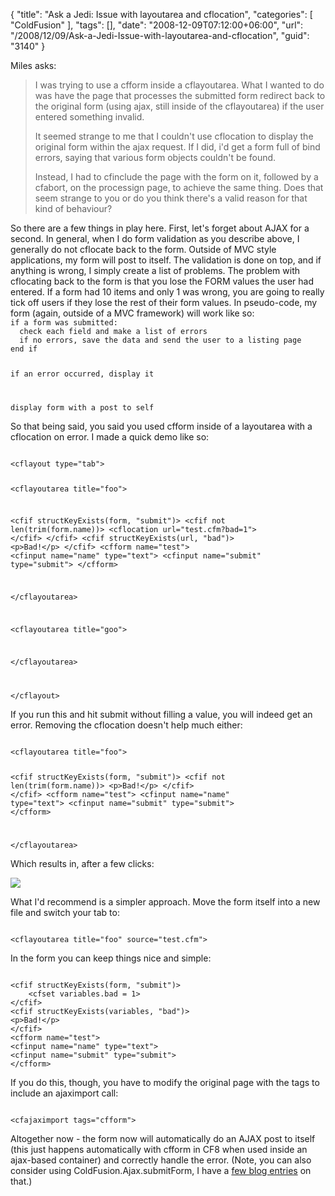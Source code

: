 {
	"title": "Ask a Jedi: Issue with layoutarea and cflocation",
	"categories": [
		"ColdFusion"
	],
	"tags": [],
	"date": "2008-12-09T07:12:00+06:00",
	"url": "/2008/12/09/Ask-a-Jedi-Issue-with-layoutarea-and-cflocation",
	"guid": "3140"
}

Miles asks:

<blockquote>
<p>
I was trying to use a cfform inside a cflayoutarea. What I wanted to do was have the page that processes the submitted
form redirect back to the original form  (using ajax, still inside of the cflayoutarea) if the user entered something invalid.
</p>

<p>
It seemed strange to me that I couldn't use cflocation to display the original form within the ajax request. If I did, i'd get a form full of bind errors, saying that various form
objects couldn't be found.
</p>

<p>
Instead, I had to cfinclude the page with the form on it, followed by a cfabort, on the processign page, to achieve the same thing. Does that seem strange to you or do you think there's a valid reason for that kind of behaviour?
</p>
</blockquote>
<!--more-->
So there are a few things in play here. First, let's forget about AJAX for a second. In general, when I do form validation as you describe above, I generally do not cflocate back to the form. Outside of MVC style applications, my form will post to itself. The validation is done on top, and if anything is wrong, I simply create a list of problems. The problem with cflocating back to the form is that you lose the FORM values the user had entered. If a form had 10 items and only 1 was wrong, you are going to really tick off users if they lose the rest of their form values. In pseudo-code, my form (again, outside of a MVC framework) will work like so:

<code>
if a form was submitted:
  check each field and make a list of errors
  if no errors, save the data and send the user to a listing page
end if

if an error occurred, display it

display form with a post to self
</code>

So that being said, you said you used cfform inside of a layoutarea with a cflocation on error. I made a quick demo like so:

<code>
&lt;cflayout type="tab"&gt;

&lt;cflayoutarea title="foo"&gt;

&lt;cfif structKeyExists(form, "submit")&gt;
	&lt;cfif not len(trim(form.name))&gt;
    	&lt;cflocation url="test.cfm?bad=1"&gt;
    &lt;/cfif&gt;
&lt;/cfif&gt;
&lt;cfif structKeyExists(url, "bad")&gt;
&lt;p&gt;Bad!&lt;/p&gt;
&lt;/cfif&gt;
&lt;cfform name="test"&gt;
&lt;cfinput name="name" type="text"&gt;
&lt;cfinput name="submit" type="submit"&gt;
&lt;/cfform&gt;

&lt;/cflayoutarea&gt;

&lt;cflayoutarea title="goo"&gt;

&lt;/cflayoutarea&gt;

&lt;/cflayout&gt;
</code>

If you run this and hit submit without filling a value, you will indeed get an error. Removing the cflocation doesn't help much either:

<code>
&lt;cflayoutarea title="foo"&gt;

&lt;cfif structKeyExists(form, "submit")&gt;
	&lt;cfif not len(trim(form.name))&gt;
		&lt;p&gt;Bad!&lt;/p&gt;
    &lt;/cfif&gt;
&lt;/cfif&gt;
&lt;cfform name="test"&gt;
&lt;cfinput name="name" type="text"&gt;
&lt;cfinput name="submit" type="submit"&gt;
&lt;/cfform&gt;

&lt;/cflayoutarea&gt;
</code>

Which results in, after a few clicks:

<img src="http://www.raymondcamden.com/images//Picture 127.png">

What I'd recommend is a simpler approach. Move the form itself into a new file and switch your tab to:

<code>
&lt;cflayoutarea title="foo" source="test.cfm"&gt;
</code>

In the form you can keep things nice and simple:

<code>
&lt;cfif structKeyExists(form, "submit")&gt;
    &lt;cfset variables.bad = 1&gt;
&lt;/cfif&gt;
&lt;cfif structKeyExists(variables, "bad")&gt;
&lt;p&gt;Bad!&lt;/p&gt;
&lt;/cfif&gt;
&lt;cfform name="test"&gt;
&lt;cfinput name="name" type="text"&gt;
&lt;cfinput name="submit" type="submit"&gt;
&lt;/cfform&gt;
</code>

If you do this, though, you have to modify the original page with the tags to include an ajaximport call:

<code>
&lt;cfajaximport tags="cfform"&gt;
</code>

Altogether now - the form now will automatically do an AJAX post to itself (this just happens automatically with cfform in CF8 when used inside an ajax-based container) and correctly handle the error. (Note, you can also consider using ColdFusion.Ajax.submitForm, I have a <a href="http://www.coldfusionjedi.com/search.cfm/ajax.submitform">few blog entries</a> on that.)